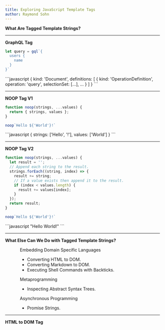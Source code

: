 ```yaml
---
title: Exploring JavaScript Template Tags
author: Raymond Sohn
---
```


__What Are Tagged Template Strings?__

---

__GraphQL Tag__

```javascript
let query = gql`{
  users {
    name
  }
}`
```
<div class="fragment">
```javascript
{
  kind: 'Document',
  definitions: [
    {
      kind: 'OperationDefinition',
      operation: 'query',
      selectionSet: [...],
      ...
    }
  ]
}
```
</div>

---

__NOOP Tag V1__

```javascript
function noop(strings, ...values) {
  return { strings, values };
}

noop`Hello ${'World'}!`
```

<div class="fragment">
```javascript
{
  strings: ['Hello', '!'],
  values: ['World']
}
```
</div>

---

__NOOP Tag V2__

```javascript
function noop(strings, ...values) {
  let result = '';
  // Append each string to the result.
  strings.forEach((string, index) => {
    result += string;
    // If a value exists then append it to the result.
    if (index < values.length) {
      result += values[index];
    }
  });
  return result;
}

noop`Hello ${'World'}!`
```

<div class="fragment">
```javascript
"Hello World!"
```
</div>

---

__What Else Can We Do with Tagged Template Strings?__

<div class="fragment" style="text-align: left; padding: 0 3rem">
Embedding Domain Specific Languages

- Converting HTML to DOM.
- Converting Markdown to DOM.
- Executing Shell Commands with Backticks.
</div>

<div class="fragment" style="text-align: left; padding: 0 3rem">
Metaprogramming

- Inspecting Abstract Syntax Trees.
</div>

<div class="fragment" style="text-align: left; padding: 0 3rem">
Asynchronous Programming

- Promise Strings.
</div>

---

__HTML to DOM Tag__
